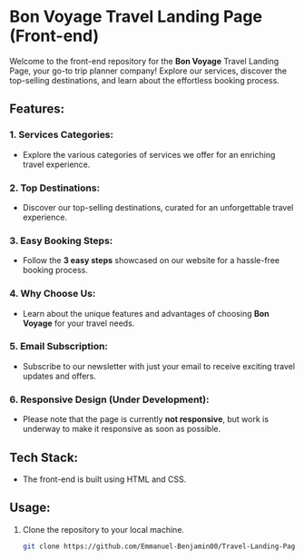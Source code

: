 # Bon Voyage Travel Landing Page (Front-end)

Welcome to the front-end repository for the <strong>Bon Voyage</strong> Travel Landing Page, your go-to trip planner company! Explore our services, discover the top-selling destinations, and learn about the effortless booking process.

## Features:

### 1. Services Categories:

   - Explore the various categories of services we offer for an enriching travel experience.

### 2. Top Destinations:

   - Discover our top-selling destinations, curated for an unforgettable travel experience.

### 3. Easy Booking Steps:

   - Follow the <strong>3 easy steps</strong> showcased on our website for a hassle-free booking process.

### 4. Why Choose Us:

   - Learn about the unique features and advantages of choosing <strong>Bon Voyage</strong> for your travel needs.

### 5. Email Subscription:

   - Subscribe to our newsletter with just your email to receive exciting travel updates and offers.

### 6. Responsive Design (Under Development):

   - Please note that the page is currently <strong>not responsive</strong>, but work is underway to make it responsive as soon as possible.

## Tech Stack:

   - The front-end is built using HTML and CSS.

## Usage:

1. Clone the repository to your local machine.
   ```bash
   git clone https://github.com/Emmanuel-Benjamin00/Travel-Landing-Page
